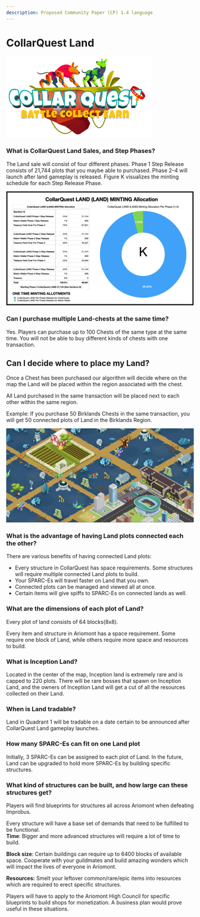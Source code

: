 ```yaml
---
description: Proposed Community Paper (CP) 1.4 language
---
```


# CollarQuest Land

![](../../.gitbook/assets/CollarQuest-SM.png)

### **What is CollarQuest Land Sales, and Step Phases?** <a href="4edc" id="4edc"></a>

The Land sale will consist of four different phases. Phase 1 Step Release consists of 21,744 plots that you maybe able to purchased.  Phase 2–4 will launch after land gameplay is released.  Figure K visualizes the minting schedule for each Step Release Phase.

![Figure K (Subject to Change)](<../../.gitbook/assets/LAND Minting.png>)

### **Can I purchase multiple Land-chests at the same time?** <a href="7056" id="7056"></a>

Yes. Players can purchase up to 100 Chests of the same type at the same time. You will not be able to buy different kinds of chests with one transaction.

## **Can I decide where to place my Land?** <a href="3391" id="3391"></a>

Once a Chest has been purchased our algorithm will decide where on the map the Land will be placed within the region associated with the chest.

All Land purchased in the same transaction will be placed next to each other within the same region.

Example: If you purchase 50 Birklands Chests in the same transaction, you will get 50 connected plots of Land in the Birklands Region.

![Ariomont Land](../../.gitbook/assets/CollarQuest-LAND.png)

### **What is the advantage of having Land plots connected each the other?** <a href="83fc" id="83fc"></a>

There are various benefits of having connected Land plots:

* Every structure in CollarQuest has space requirements. Some structures will require multiple connected Land plots to build.
* Your SPARC-Es will travel faster on Land that you own.
* Connected plots can be managed and viewed all at once.
* Certain items will give spiffs to SPARC-Es on connected lands as well.

### **What are the dimensions of each plot of Land?** <a href="8876" id="8876"></a>

Every plot of land consists of 64 blocks(8x8).

Every item and structure in Ariomont has a space requirement. Some require one block of Land, while others require more space and resources to build.

### **What is **Inception** Land?** <a href="b9c8" id="b9c8"></a>

Located in the center of the map, Inception land is extremely rare and is capped to 220 plots. There will be rare bosses that spawn on Inception Land, and the owners of Inception Land will get a cut of all the resources collected on their Land.

### **When is Land tradable?** <a href="1921" id="1921"></a>

Land in Quadrant 1 will be tradable on a date certain to be announced after CollarQuest Land gameplay launches.

### **How many SPARC-Es can fit on one Land plot** <a href="fdad" id="fdad"></a>

Initially, 3 SPARC-Es can be assigned to each plot of Land. In the future, Land can be upgraded to hold more SPARC-Es by building specific structures.

### **What kind of structures can be built, and how large can these structures get?** <a href="ea64" id="ea64"></a>

Players will find blueprints for structures all across Ariomont when defeating Improbus.

Every structure will have a base set of demands that need to be fulfilled to be functional.\
**Time**: Bigger and more advanced structures will require a lot of time to build.

**Block size**: Certain buildings can require up to 6400 blocks of available space. Cooperate with your guildmates and build amazing wonders which will impact the lives of everyone in Ariomont.

**Resources:** Smelt your leftover common/rare/epic items into resources which are required to erect specific structures.

Players will have to apply to the Ariomont High Council for specific blueprints to build shops for monetization. A business plan would prove useful in these situations.
